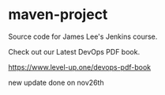 # maven-project
Source code for James Lee's Jenkins course.

Check out our Latest DevOps PDF book.

https://www.level-up.one/devops-pdf-book

new update done on nov26th

